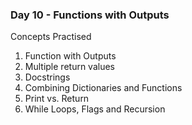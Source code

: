 <h3>Day 10 - Functions with Outputs</h3>

Concepts Practised
<ol>
    <li>Function with Outputs</li>
    <li>Multiple return values</li>
    <li>Docstrings</li>
    <li>Combining Dictionaries and Functions</li>
    <li>Print vs. Return</li>
    <li>While Loops, Flags and Recursion</li>
</ol>





